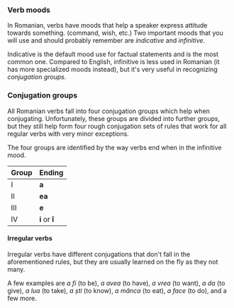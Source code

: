 ### Verb moods

In Romanian, verbs have moods that help a speaker express attitude towards
something. (command, wish, etc.) Two important moods that you will use and should
probably remember are *indicative* and *infinitive*.

Indicative is the default mood use for factual statements and is the most common
one. Compared to English, infinitive is less used in Romanian (it has more
specialized moods instead), but it's very useful in recognizing *conjugation groups*.


### Conjugation groups

All Romanian verbs fall into four conjugation groups which help when conjugating.
Unfortunately, these groups are divided into further groups, but they still help
form four rough conjugation sets of rules that work for all regular verbs with
very minor exceptions.

The four groups are identified by the way verbs end when in the infinitive mood.

| Group | Ending         |
|-------|----------------|
| I     | **a**          |
| II    | **ea**         |
| III   | **e**          |
| IV    | **i** or **î** |

#### Irregular verbs

Irregular verbs have different conjugations that don't fall in the aforementioned
rules, but they are usually learned on the fly as they not many.

A few examples are *a fi* (to be), *a avea* (to have), *a vrea* (to want), *a da*
(to give), *a lua* (to take), *a ști* (to know), *a mânca* (to eat), *a face* (to
do), and a few more.
